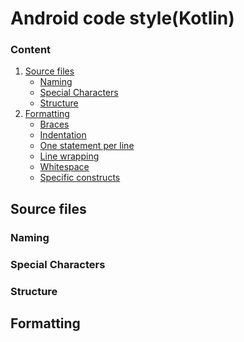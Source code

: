 # Android code style(Kotlin)

### Content
1. [Source files](#source_files)
    - [Naming](#source_files_naming)
    - [Special Characters](#source_files_special_characters)
    - [Structure](#source_files_structure)
2. [Formatting](#formatting)
    - [Braces](#formatting_braces)
    - [Indentation](#formatting_indentation)
    - [One statement per line](#formatting_one_statement_per_line)
    - [Line wrapping](#formatting_line_wrapping)
    - [Whitespace](#formatting_whitespace)
    - [Specific constructs](#formatting_specific_constructs)



<a id="source_files"><h2>Source files</h2></a>

<a id="source_files_naming"><h3>Naming</h3></a>

<a id="source_files_special_characters"><h3>Special Characters</h3></a>

<a id="source_files_structure"><h3>Structure</h3></a>

<a id="formatting"><h2>Formatting</h2></a>
